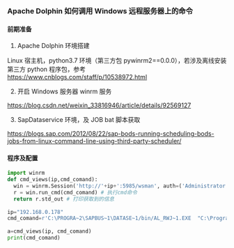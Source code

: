 ### Apache Dolphin 如何调用 Windows 远程服务器上的命令



#### 前期准备

1. Apache Dolphin 环境搭建

Linux 宿主机，python3.7 环境（第三方包 pywinrm2==0.0.0），若涉及离线安装第三方 python 程序包，参考 https://www.cnblogs.com/staff/p/10538972.html

2. 开启 Windows 服务器 winrm 服务

https://blog.csdn.net/weixin_33816946/article/details/92569127

3. SapDataservice 环境，及 JOB bat 脚本获取

https://blogs.sap.com/2012/08/22/sap-bods-running-scheduling-bods-jobs-from-linux-command-line-using-third-party-scheduler/

#### 程序及配置

```python
import winrm
def cmd_views(ip,cmd_comand):
  win = winrm.Session('http://'+ip+':5985/wsman', auth=('Administrator', 'SuN!!!1699'))#参数为用户名和密码
  r = win.run_cmd(cmd_comand) # 执行cmd命令
  return r.std_out # 打印获取到的信息
   
ip="192.168.0.178"
cmd_comand=r'C:\PROGRA~2\SAPBUS~1\DATASE~1/bin/AL_RWJ~1.EXE  "C:\ProgramData\SAP BusinessObjects\Data Services/log/SUNGROWJOB/" -w "inet:SUNGROWDS:3500"  -C "C:\ProgramData\SAP BusinessObjects\Data Services/log/JOB_SHELL.txt"'#运行命令
 
a=cmd_views(ip, cmd_comand)
print(cmd_comand)
```


